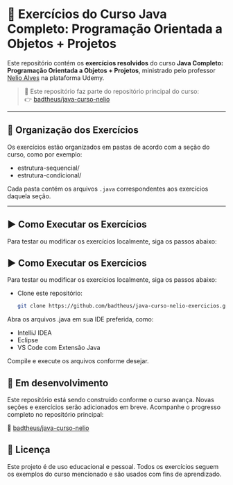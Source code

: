 # 📘 Exercícios do Curso Java Completo: Programação Orientada a Objetos + Projetos

Este repositório contém os **exercícios resolvidos** do curso **Java Completo: Programação Orientada a Objetos + Projetos**, ministrado pelo professor [Nelio Alves](https://www.udemy.com/course/java-curso-completo/) na plataforma Udemy.

> 🔗 Este repositório faz parte do repositório principal do curso:  
> 👉 [badtheus/java-curso-nelio](https://github.com/badtheus/java-curso-nelio)

---

## 📁 Organização dos Exercícios

Os exercícios estão organizados em pastas de acordo com a seção do curso, como por exemplo:  
- estrutura-sequencial/  
- estrutura-condicional/

Cada pasta contém os arquivos `.java` correspondentes aos exercícios daquela seção.

---

## ▶️ Como Executar os Exercícios

Para testar ou modificar os exercícios localmente, siga os passos abaixo:

## ▶️ Como Executar os Exercícios

Para testar ou modificar os exercícios localmente, siga os passos abaixo:

- Clone este repositório:

  ```bash
  git clone https://github.com/badtheus/java-curso-nelio-exercicios.git

Abra os arquivos .java em sua IDE preferida, como:

- IntelliJ IDEA
- Eclipse
- VS Code com Extensão Java

Compile e execute os arquivos conforme desejar.

## 🚧 Em desenvolvimento
Este repositório está sendo construído conforme o curso avança. Novas seções e exercícios serão adicionados em breve. Acompanhe o progresso completo no repositório principal:

📌 [badtheus/java-curso-nelio](https://github.com/badtheus/java-curso-nelio)

## 📜 Licença
Este projeto é de uso educacional e pessoal. Todos os exercícios seguem os exemplos do curso mencionado e são usados com fins de aprendizado.

